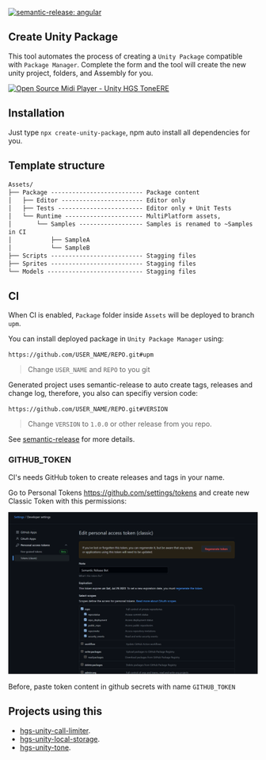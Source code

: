 [![semantic-release: angular](https://img.shields.io/badge/semantic--release-angular-e10079?logo=semantic-release)](https://github.com/semantic-release/semantic-release)

## Create Unity Package
This tool automates the process of creating a `Unity Package` compatible with `Package Manager`. Complete the form and the tool will create the new unity project, folders, and Assembly for you.

[![Open Source Midi Player - Unity HGS ToneERE](https://img.youtube.com/vi/nq8NikmkU2o/0.jpg)](https://www.youtube.com/watch?v=nq8NikmkU2o)

## Installation

Just type `npx create-unity-package`, npm auto install all dependencies for you.

## Template structure

```
Assets/
├── Package -------------------------- Package content
│   ├── Editor ----------------------- Editor only
│   ├── Tests ------------------------ Editor only + Unit Tests
│   └── Runtime ---------------------- MultiPlatform assets, 
│       └── Samples ------------------ Samples is renamed to ~Samples in CI
│           ├── SampleA
│           └── SampleB
├── Scripts -------------------------- Stagging files
├── Sprites -------------------------- Stagging files
└── Models --------------------------- Stagging files
```

## CI

When CI is enabled, `Package` folder inside `Assets` will be deployed to branch `upm`.

You can install deployed package in `Unity Package Manager` using:

`https://github.com/USER_NAME/REPO.git#upm`

> Change `USER_NAME` and `REPO` to you git 

Generated project uses semantic-release to auto create tags, releases and change log, therefore, you also can specifiy version code:

`https://github.com/USER_NAME/REPO.git#VERSION`

> Change `VERSION` to `1.0.0` or other release from you repo.

See [semantic-release](https://github.com/semantic-release/semantic-release) for more details.

### GITHUB_TOKEN 

CI's needs GitHub token to create releases and tags in your name.

Go to Personal Tokens https://github.com/settings/tokens and create new Classic Token with this permissions:

![Token permissions](images/token.png)

Before, paste token content in github secrets with name `GITHUB_TOKEN`

## Projects using this

- [hgs-unity-call-limiter](https://github.com/homy-game-studio/hgs-unity-call-limiter).
- [hgs-unity-local-storage](https://github.com/homy-game-studio/hgs-unity-local-storage).
- [hgs-unity-tone](https://github.com/homy-game-studio/hgs-unity-tone).
